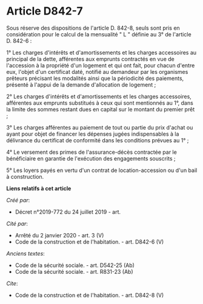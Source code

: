 # Article D842-7

Sous réserve des dispositions de l'article D. 842-8, seuls sont pris en considération pour le calcul de la mensualité " L "
définie au 3° de l'article D. 842-6 : 

1° Les charges d'intérêts et d'amortissements et les charges accessoires au principal de la dette, afférentes aux emprunts
contractés en vue de l'accession à la propriété d'un logement et qui ont fait, pour chacun d'entre eux, l'objet d'un
certificat daté, notifié au demandeur par les organismes prêteurs précisant les modalités ainsi que la périodicité des
paiements, présenté à l'appui de la demande d'allocation de logement ; 

2° Les charges d'intérêts et d'amortissements et les charges accessoires, afférentes aux emprunts substitués à ceux qui sont
mentionnés au 1°, dans la limite des sommes restant dues en capital sur le montant du premier prêt ; 

3° Les charges afférentes au paiement de tout ou partie du prix d'achat ou ayant pour objet de financer les dépenses jugées
indispensables à la délivrance du certificat de conformité dans les conditions prévues au 1° ; 

4° Le versement des primes de l'assurance-décès contractée par le bénéficiaire en garantie de l'exécution des engagements
souscrits ; 

5° Les loyers payés en vertu d'un contrat de location-accession ou d'un bail à construction.

**Liens relatifs à cet article**

_Créé par_:

  - Décret n°2019-772 du 24 juillet 2019 - art.

_Cité par_:

  - Arrêté du 2 janvier 2020 - art. 3 (V)
  - Code de la construction et de l'habitation. - art. D842-6 (V)

_Anciens textes_:

  - Code de la sécurité sociale. - art. D542-25 (Ab)
  - Code de la sécurité sociale. - art. R831-23 (Ab)

_Cite_:

  - Code de la construction et de l'habitation. - art. D842-8 (V)
